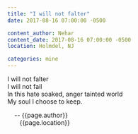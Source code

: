 ```yaml
---
title: "I will not falter"
date: 2017-08-16 07:00:00 -0500

content_author: Nehar
content_date: 2017-08-16 07:00:00 -0500
location: Holmdel, NJ

categories: mine
---
```


I will not falter <br>
I will not fail <br>
In this hate soaked, anger tainted world <br>
My soul I choose to keep.


&nbsp;&nbsp;&nbsp;&nbsp;-- {{page.author}} <br>
&nbsp;&nbsp;&nbsp;&nbsp;&nbsp;&nbsp;&nbsp;{{page.location}}
